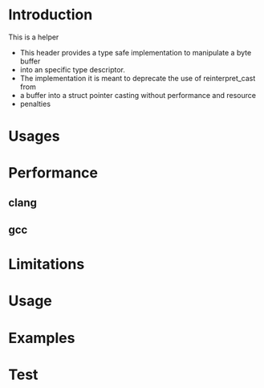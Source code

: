 # Introduction

This is a helper

 * This header provides a type safe implementation to manipulate a byte buffer
 * into an specific type descriptor.
 * The implementation it is meant to deprecate the use of reinterpret_cast from
 * a buffer into a struct pointer casting without performance and resource
 * penalties

# Usages

# Performance
## clang
## gcc

# Limitations

# Usage

# Examples

# Test
